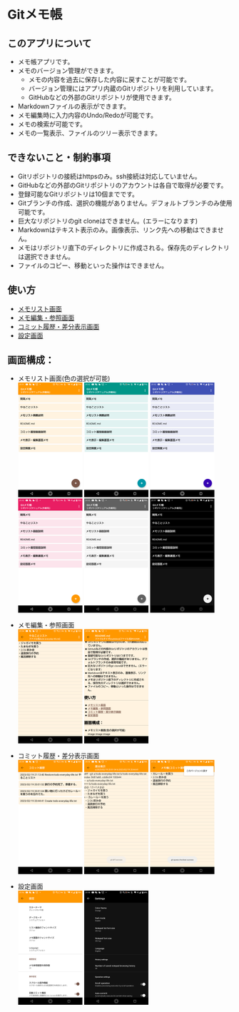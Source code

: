 # Gitメモ帳
## このアプリについて
- メモ帳アプリです。
- メモのバージョン管理ができます。
  - メモの内容を過去に保存した内容に戻すことが可能です。
  - バージョン管理にはアプリ内蔵のGitリポジトリを利用しています。
  - GitHubなどの外部のGitリポジトリが使用できます。
- Markdownファイルの表示ができます。
- メモ編集時に入力内容のUndo/Redoが可能です。
- メモの検索が可能です。
- メモの一覧表示、ファイルのツリー表示できます。

## できないこと・制約事項
- Gitリポジトリの接続はhttpsのみ。ssh接続は対応していません。
- GitHubなどの外部のGitリポジトリのアカウントは各自で取得が必要です。
- 登録可能なGitリポジトリは10個までです。
- Gitブランチの作成、選択の機能がありません。デフォルトブランチのみ使用可能です。
- 巨大なリポジトリのgit cloneはできません。(エラーになります)
- Markdownはテキスト表示のみ。画像表示、リンク先への移動はできません。
- メモはリポジトリ直下のディレクトリに作成される。保存先のディレクトリは選択できません。
- ファイルのコピー、移動といった操作はできません。

## 使い方
- [メモリスト画面](./01-list/index.md)
- [メモ編集・参照画面](./02-editor/index.md)
- [コミット履歴・差分表示画面](./03-git-log/index.md)
- [設定画面](./04-settings/index.md)

## 画面構成：
- メモリスト画面(色の選択が可能)  
<img src="./img/01-list-001.png" width="30%"> <img src="./img/01-list-002.png" width="30%"> <img src="./img/01-list-003.png" width="30%">
<img src="./img/01-list-004.png" width="30%"> <img src="./img/01-list-005.png" width="30%"> <img src="./img/01-list-006.png" width="30%">

- メモ編集・参照画面  
<img src="./img/02-editor-001.png" width="30%"> <img src="./img/02-editor-002.png" width="30%"> 

- コミット履歴・差分表示画面  
<img src="./img/03-git-log-001.png" width="30%"> <img src="./img/03-git-log-002.png" width="30%"> <img src="./img/03-git-log-003.png" width="30%"> 

- 設定画面  
<img src="./img/04-settings-001.png" width="30%"> <img src="./img/04-settings-002.png" width="30%"> 

